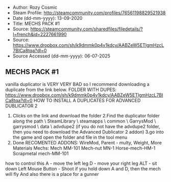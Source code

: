 - Author: Rozy Cosmic
- Steam Profile: http://steamcommunity.com/profiles/76561198829521938
- Date (dd-mm-yyyy): 13-09-2020
- Title: MECHS PACK #1
- Source: https://steamcommunity.com/sharedfiles/filedetails/?l=french&id=2227661990
- Source: https://www.dropbox.com/sh/k9dmmk0p4v1kdcy/AABZeW5ETlgmHzcL7BICa8tqa?dl=0
- Source Accessed (dd-mm-yyyy): 06-07-2025

## MECHS PACK #1

vanilla duplicator is VERY VERY BAD so I recommend downloading a duplicate from the link below.
FOLDER WITH DUPES: https://www.dropbox.com/sh/k9dmmk0p4v1kdcy/AABZeW5ETlgmHzcL7BICa8tqa?dl=0
HOW TO INSTALL A DUPLICATES FOR ADVANCED DUBLICATOR 2
1. Clicks on the link and download the folder
2.Find the duplicator folder along the path \ SteamLibrary \ steamapps \ common \ GarrysMod \ garrysmod \ data \ advdupe2 (if you do not have the advdupe2 folder, then you need to download the Advanced Dublicator 2 addon)
3.go into the game and open the folder and file in the tool menu
4. Done
RECOMENTED ADDONS: WireMod, Parent - multy, Weight, More Materials
Mechs:
Mech MM-101
Mech-nut MN-1
Horse-mech-HM-1
Scrapmetal mech-MM-101

how to control this
A - move the left leg
D - move your right leg
ALT - sit down
Left Mouse Button - Shoot
if you hold down A and D, then the mech will fly
And also there is a place for a gunner